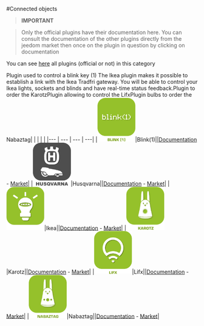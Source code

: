 
#Connected objects


>**IMPORTANT**

>Only the official plugins have their documentation here. You can consult the documentation of the other plugins directly from the jeedom market then once on the plugin in question by clicking on documentation


You can see [here](https://market.jeedom.com/index.php?v=d&p=market&type=plugin&categorie=devicecommunication) all plugins (official or not) in this category

Plugin used to control a blink key (1) The Ikea plugin makes it possible to establish a link with the Ikea Tradfri gateway. You will be able to control your Ikea lights, sockets and blinds and have real-time status feedback.Plugin to order the KarotzPlugin allowing to control the LifxPlugin bulbs to order the Nabaztag| | | | |
|--- | --- | --- | ---|
|<img src="blink1/blink1_icon.png" width="100" />|Blink(1)||[Documentation](blink1/index.md) - [Market](https://market.jeedom.com/index.php?v=d&p=market_display&id=1244)|
|<img src="husqvarna/husqvarna_icon.png" width="100" />|Husqvarna||[Documentation](husqvarna/index.md) - [Market](https://market.jeedom.com/index.php?v=d&p=market_display&id=3101)|
|<img src="ikealight/ikealight_icon.png" width="100" />|Ikea||[Documentation](ikealight/index.md) - [Market](https://market.jeedom.com/index.php?v=d&p=market_display&id=3039)|
|<img src="karotz/karotz_icon.png" width="100" />|Karotz||[Documentation](karotz/index.md) - [Market](https://market.jeedom.com/index.php?v=d&p=market_display&id=148)|
|<img src="lifx/lifx_icon.png" width="100" />|Lifx||[Documentation](lifx/index.md) - [Market](https://market.jeedom.com/index.php?v=d&p=market_display&id=2070)|
|<img src="nabaztag/nabaztag_icon.png" width="100" />|Nabaztag||[Documentation](nabaztag/index.md) - [Market](https://market.jeedom.com/index.php?v=d&p=market_display&id=151)|
